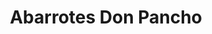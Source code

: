 ---
title: "Abarrotes Don Pancho"
url: /valle-de-guadalupe/abarrotes-don-pancho/
shop: comodidad
---
